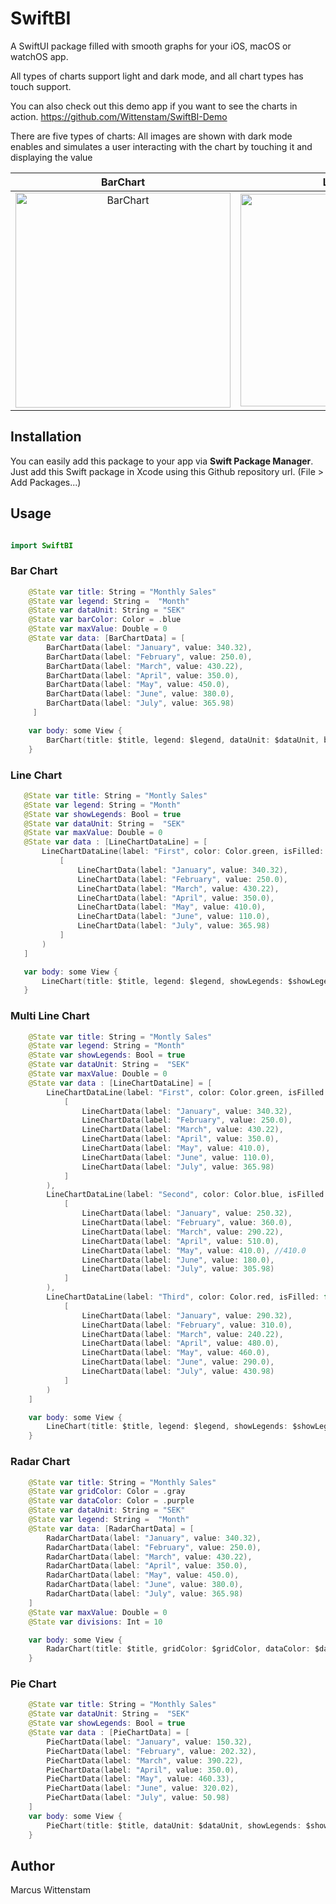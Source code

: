 # SwiftBI
 
A SwiftUI package filled with smooth graphs for your iOS, macOS or watchOS app. 

All types of charts support light and dark mode, and all chart types has touch support.

You can also check out this demo app if you want to see the charts in action. https://github.com/Wittenstam/SwiftBI-Demo

There are five types of charts:
All images are shown with dark mode enables and simulates a user interacting with the chart by touching it and displaying the value 

BarChart | LineChart | MulitLineChart | RadarChart | PieChart
:-------------------------:|:-------------------------:|:-------------------------:|:-------------------------:|:-------------------------:
<img width="344" alt="BarChart" src="https://user-images.githubusercontent.com/87200889/143315627-2534fbd5-a8d9-4647-aae4-1f51ee49034f.png"> | <img width="340" alt="LineChart" src="https://user-images.githubusercontent.com/87200889/143315763-fccdfce7-b961-4989-905f-f8e219816607.png"> | <img width="337" alt="MultiLineChart" src="https://user-images.githubusercontent.com/87200889/143315782-762486ec-bef4-42d0-afa0-f474fee19928.png"> | <img width="341" alt="PieChart" src="https://user-images.githubusercontent.com/87200889/143315797-1775f5b6-03a1-4c29-88ca-5a0256743e92.png"> | <img width="341" alt="RadarChart" src="https://user-images.githubusercontent.com/87200889/143315817-d930c75f-4d8c-4f2d-9828-1e9786bf31b0.png">

## Installation

You can easily add this package to your app via **Swift Package Manager**. Just add this Swift package in Xcode using this Github repository url. (File > Add Packages...)


## Usage
```swift

import SwiftBI 
```

### Bar Chart
```swift
    @State var title: String = "Monthly Sales"
    @State var legend: String =  "Month"
    @State var dataUnit: String = "SEK"
    @State var barColor: Color = .blue
    @State var maxValue: Double = 0
    @State var data: [BarChartData] = [
        BarChartData(label: "January", value: 340.32),
        BarChartData(label: "February", value: 250.0),
        BarChartData(label: "March", value: 430.22),
        BarChartData(label: "April", value: 350.0),
        BarChartData(label: "May", value: 450.0),
        BarChartData(label: "June", value: 380.0),
        BarChartData(label: "July", value: 365.98)
     ]

    var body: some View {
        BarChart(title: $title, legend: $legend, dataUnit: $dataUnit, barColor: $barColor, maxValue: $maxValue, data: $data)
    }
```

### Line Chart
```swift
   @State var title: String = "Montly Sales"
   @State var legend: String = "Month"
   @State var showLegends: Bool = true
   @State var dataUnit: String =  "SEK"
   @State var maxValue: Double = 0
   @State var data : [LineChartDataLine] = [
       LineChartDataLine(label: "First", color: Color.green, isFilled: false, isCurved: true, value:
           [
               LineChartData(label: "January", value: 340.32),
               LineChartData(label: "February", value: 250.0),
               LineChartData(label: "March", value: 430.22),
               LineChartData(label: "April", value: 350.0),
               LineChartData(label: "May", value: 410.0),
               LineChartData(label: "June", value: 110.0),
               LineChartData(label: "July", value: 365.98)
           ]
       )
   ]

   var body: some View {
       LineChart(title: $title, legend: $legend, showLegends: $showLegends, dataUnit: $dataUnit, maxValue: $maxValue, data: $data)
   }
```

### Multi Line Chart
```swift
    @State var title: String = "Montly Sales"
    @State var legend: String = "Month"
    @State var showLegends: Bool = true
    @State var dataUnit: String =  "SEK"
    @State var maxValue: Double = 0
    @State var data : [LineChartDataLine] = [
        LineChartDataLine(label: "First", color: Color.green, isFilled: true, isCurved: true, value:
            [
                LineChartData(label: "January", value: 340.32),
                LineChartData(label: "February", value: 250.0),
                LineChartData(label: "March", value: 430.22),
                LineChartData(label: "April", value: 350.0),
                LineChartData(label: "May", value: 410.0),
                LineChartData(label: "June", value: 110.0),
                LineChartData(label: "July", value: 365.98)
            ]
        ),
        LineChartDataLine(label: "Second", color: Color.blue, isFilled: false, isCurved: true, value:
            [
                LineChartData(label: "January", value: 250.32),
                LineChartData(label: "February", value: 360.0),
                LineChartData(label: "March", value: 290.22),
                LineChartData(label: "April", value: 510.0),
                LineChartData(label: "May", value: 410.0), //410.0
                LineChartData(label: "June", value: 180.0),
                LineChartData(label: "July", value: 305.98)
            ]
        ),
        LineChartDataLine(label: "Third", color: Color.red, isFilled: false, isCurved: true, value:
            [
                LineChartData(label: "January", value: 290.32),
                LineChartData(label: "February", value: 310.0),
                LineChartData(label: "March", value: 240.22),
                LineChartData(label: "April", value: 480.0),
                LineChartData(label: "May", value: 460.0),
                LineChartData(label: "June", value: 290.0),
                LineChartData(label: "July", value: 430.98)
            ]
        )
    ]

    var body: some View {
        LineChart(title: $title, legend: $legend, showLegends: $showLegends, dataUnit: $dataUnit, maxValue: $maxValue, data: $data)
    }
```

### Radar Chart
```swift
    @State var title: String = "Monthly Sales"
    @State var gridColor: Color = .gray
    @State var dataColor: Color = .purple
    @State var dataUnit: String = "SEK"
    @State var legend: String =  "Month"
    @State var data: [RadarChartData] = [
        RadarChartData(label: "January", value: 340.32),
        RadarChartData(label: "February", value: 250.0),
        RadarChartData(label: "March", value: 430.22),
        RadarChartData(label: "April", value: 350.0),
        RadarChartData(label: "May", value: 450.0),
        RadarChartData(label: "June", value: 380.0),
        RadarChartData(label: "July", value: 365.98)
    ]
    @State var maxValue: Double = 0
    @State var divisions: Int = 10

    var body: some View {
        RadarChart(title: $title, gridColor: $gridColor, dataColor: $dataColor, dataUnit: $dataUnit, legend: $legend, data: $data, maxValue: $maxValue, divisions: $divisions)
    }
```

### Pie Chart
```swift
    @State var title: String = "Monthly Sales"
    @State var dataUnit: String =  "SEK"
    @State var showLegends: Bool = true
    @State var data : [PieChartData] = [
        PieChartData(label: "January", value: 150.32),
        PieChartData(label: "February", value: 202.32),
        PieChartData(label: "March", value: 390.22),
        PieChartData(label: "April", value: 350.0),
        PieChartData(label: "May", value: 460.33),
        PieChartData(label: "June", value: 320.02),
        PieChartData(label: "July", value: 50.98)
    ]
    var body: some View {
        PieChart(title: $title, dataUnit: $dataUnit, showLegends: $showLegends, data: $data)
    }
```

## Author
Marcus Wittenstam

